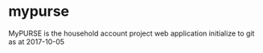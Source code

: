 # mypurse
MyPURSE is the household account project web application
initialize to git as at 2017-10-05
